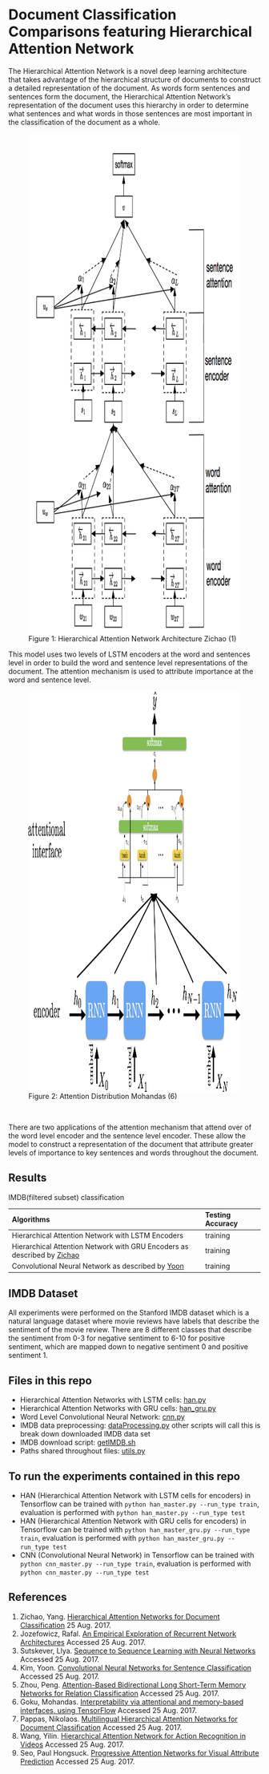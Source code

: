 # Document Classification Comparisons featuring Hierarchical Attention Network

The Hierarchical Attention Network is a novel deep learning architecture that takes advantage of the hierarchical structure of documents to construct a detailed representation of the document. As words form sentences and sentences form the document, the Hierarchical Attention Network’s representation of the document uses this hierarchy in order to determine what sentences and what words in those sentences are most important in the classification of the document as a whole.

<figure>
<img src="lib/imgs/HierarchicalAttentionNetworksDiagram.png" height="1000px" width="1000px" align="center">
<figcaption> Figure 1: Hierarchical Attention Network Architecture Zichao (1) </figcaption>
</figure>


This model uses two levels of LSTM encoders at the word and sentences level in order to build the word and sentence level representations of the document. The attention mechanism is used to attribute importance at the word and sentence level.


<figure>
<img src="lib/imgs/AttentionDistribution.jpeg" height="800px" width="800px" align="center">
<figcaption> Figure 2: Attention Distribution Mohandas (6) </figcaption>
</figure>
<br>

There are two applications of the attention mechanism that attend over of the word level encoder and the sentence level encoder. These allow the model to construct a representation of the document that attribute greater levels of importance to key sentences and words throughout the document.

## Results
IMDB(filtered subset) classification

| Algorithms | Testing Accuracy
| :- | :-
| Hierarchical Attention Network with LSTM Encoders |  training
| Hierarchical Attention Network with GRU Encoders as described by [Zichao](https://www.cs.cmu.edu/~diyiy/docs/naacl16.pdf) | training
| Convolutional Neural Network as described by [Yoon](http://www.aclweb.org/anthology/D14-1181) | training

## IMDB Dataset
All experiments were performed on the Stanford IMDB dataset which is a natural language dataset where movie reviews have labels that describe the sentiment of the movie review. There are 8 different classes that describe the sentiment from 0-3 for negative sentiment to 6-10 for positive sentiment, which are mapped down to negative sentiment 0 and positive sentiment 1.

## Files in this repo
* Hierarchical Attention Networks with LSTM cells: [han.py](src/han.py)
* Hierarchical Attention Networks with GRU cells: [han_gru.py](src/han_gru.py)
* Word Level Convolutional Neural Network: [cnn.py](src/cnn.py)
* IMDB data preprocessing: [dataProcessing.py](src/dataProcessing.py) other scripts will call this is break down downloaded IMDB data set
* IMDB download script: [getIMDB.sh](src/getIMDB.sh)
* Paths shared throughout files: [utils.py](src/utils.py)

## To run the experiments contained in this repo
* HAN (Hierarchical Attention Network with LSTM cells for encoders) in Tensorflow can be trained with `python han_master.py --run_type train`, evaluation is performed with `python han_master.py --run_type test`
* HAN (Hierarchical Attention Network with GRU cells for encoders) in Tensorflow can be trained with `python han_master_gru.py --run_type train`, evaluation is performed with `python han_master_gru.py --run_type test`
* CNN (Convolutional Neural Network) in Tensorflow can be trained with `python cnn_master.py --run_type train`, evaluation is performed with `python cnn_master.py --run_type test`

## References
1) Zichao, Yang. [Hierarchical Attention Networks for Document Classification](https://www.cs.cmu.edu/~diyiy/docs/naacl16.pdf) 25 Aug. 2017.
2) Jozefowicz, Rafal. [An Empirical Exploration of Recurrent Network Architectures](http://proceedings.mlr.press/v37/jozefowicz15.pdf) Accessed 25 Aug. 2017.
3) Sutskever, Llya. [Sequence to Sequence Learning with Neural Networks](https://papers.nips.cc/paper/5346-sequence-to-sequence-learning-with-neural-networks.pdf) Accessed 25 Aug. 2017.
4) Kim, Yoon. [Convolutional Neural Networks for Sentence Classification](http://www.aclweb.org/anthology/D14-1181) Accessed 25 Aug. 2017.
5) Zhou, Peng. [Attention-Based Bidirectional Long Short-Term Memory Networks for Relation Classification](http://aclweb.org/anthology/P/P16/P16-2034.pdf) Accessed 25 Aug. 2017.
6) Goku, Mohandas. [Interpretability via attentional and memory-based interfaces, using TensorFlow](https://www.oreilly.com/ideas/interpretability-via-attentional-and-memory-based-interfaces-using-tensorflow) Accessed 25 Aug. 2017.
7) Pappas, Nikolaos. [Multilingual Hierarchical Attention Networks for Document Classification](https://arxiv.org/pdf/1707.00896.pdf) Accessed 25 Aug. 2017.
8) Wang, Yilin. [Hierarchical Attention Network for Action Recognition in Videos](https://arxiv.org/pdf/1607.06416.pdf) Accessed 25 Aug. 2017.
9) Seo, Paul Hongsuck. [Progressive Attention Networks for Visual Attribute Prediction](https://arxiv.org/pdf/1606.02393.pdf) Accessed 25 Aug. 2017.
